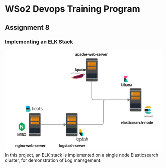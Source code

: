 # WSo2 Devops Training Program
## Assignment 8
### Implementing an ELK Stack
![Network Diagram](https://github.com/XSudamX/wso2-as8-elk/blob/main/screenshots/Screenshot%202021-09-25%20at%2022.32.29.png)
<br>
In this project, an ELK stack is implemented on a single node Elasticsearch cluster, for demonstration of Log management.
